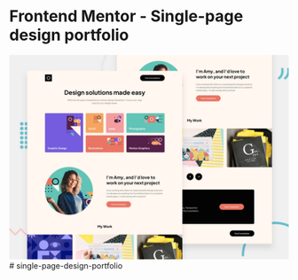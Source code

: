 # Frontend Mentor - Single-page design portfolio

![Design preview for the Single-page design portfolio coding challenge](./preview.jpg)#   s i n g l e - p a g e - d e s i g n - p o r t f o l i o 
 
 